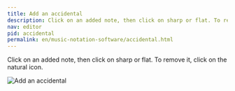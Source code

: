 ```yaml
---
title: Add an accidental
description: Click on an added note, then click on sharp or flat. To remove it, click on the natural icon.
nav: editor
pid: accidental
permalink: en/music-notation-software/accidental.html
---
```


Click on an added note, then click on sharp or flat. To remove it, click on the natural icon.

![Add an accidental](https://flat.io/img/help/editor_accidental_en.gif)